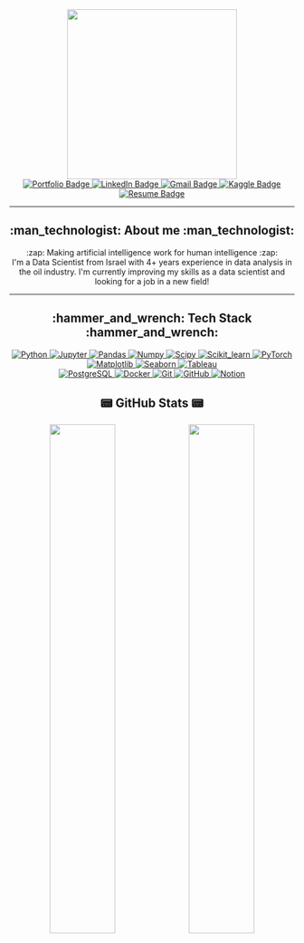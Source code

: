 <div id="header" align="center">
  <img src="https://media.giphy.com/media/wz4jsOgrZgxHg8eUKf/giphy.gif" width="300"/>
</div>

<div id="badges" align="center">
  <a href="https://github.com/Fedorov-Nikita/Portfolio">
    <img src="https://img.shields.io/badge/Portfolio-blueviolet?style=for-the-badge" alt="Portfolio Badge"/>
  </a>
  <a href="https://www.linkedin.com/in/fedorov-nikita/">
    <img src="https://img.shields.io/badge/LinkedIn-blue?style=for-the-badge&logo=linkedin&logoColor=white" alt="LinkedIn Badge"/>
  </a>
  <a href="mailto:fedorov.nvad@gmail.com">
    <img src="https://img.shields.io/badge/Gmail-red?logo=Gmail&logoColor=white&style=for-the-badge" alt="Gmail Badge"/>
  </a>
  <a href="https://www.kaggle.com/nfedorov">
    <img src="https://img.shields.io/badge/Kaggle-blue?logo=Kaggle&logoColor=white&style=for-the-badge" alt="Kaggle Badge"/>
  </a>
  <a href="https://drive.google.com/file/d/1w2Y2iCpQbMWzTgwyV1RmUVHP6ygPVeUP/view?usp=sharing">
    <img src="https://img.shields.io/badge/Resume-blueviolet?style=for-the-badge" alt="Resume Badge"/>
  </a>
</div>

---

<div id="aboutme" align="center">
  <h2> :man_technologist:  About me :man_technologist: </h2>
  :zap: Making artificial intelligence work for human intelligence :zap:
    <br>I'm a Data Scientist from Israel with 4+ years experience in data analysis in the oil industry.
  I'm currently improving my skills as a data scientist and looking for a job in a new field!</br>
</div>

---

<div id="tools" align="center">
<h2> :hammer_and_wrench: Tech Stack :hammer_and_wrench: </h2>
</div>
<div id="py-badges" align="center">
  <a href="https://www.python.org/">
      <img src="https://img.shields.io/badge/python-3670A0?style=for-the-badge&logo=python&logoColor=white" alt="Python"/>
  </a>
  <a href="https://jupyter.org/">
      <img src="https://img.shields.io/badge/Jupyter-4e4e4e?style=for-the-badge&logo=Jupyter&logoColor=f37726" alt="Jupyter"/>
  </a>
  <a href="https://pandas.pydata.org/">
      <img src="https://img.shields.io/badge/pandas-%23150458.svg?style=for-the-badge&logo=pandas&logoColor=white" alt="Pandas"/>
  </a>
  <a href="https://numpy.org/">
      <img src="https://img.shields.io/badge/numpy-4d77cf?style=for-the-badge&logo=numpy&logoColor=white" alt="Numpy"/>
  </a>
  <a href="https://scipy.org/">
      <img src="https://img.shields.io/badge/scipy-0054a6?style=for-the-badge&logo=scipy&logoColor=white" alt="Scipy"/>
  </a>
  <a href="https://scikit-learn.org/stable/">
      <img src="https://img.shields.io/badge/Scikit--learn-ec9c4b?style=for-the-badge&logo=scikitlearn&logoColor=white" alt="Scikit_learn"/>
  </a>
  <a href="https://pytorch.org/">
      <img src="https://img.shields.io/badge/pytorch-262626?style=for-the-badge&logo=pytorch&logoColor=%DE3412" alt="PyTorch"/>
  </a>
<!--  
  <a href="">
      <img src="" alt=""/>
  </a>
  <a href="">
      <img src="https://img.shields.io/badge/TensorFlow-FF6F00?style=for-the-badge&logo=tensorflow&logoColor=white" alt="TensorFlow"/>
  </a>
-->
  
</div>  
<div id="dataviz-badges" align="center">
  <a href="https://matplotlib.org/">
      <img src="https://img.shields.io/badge/matplotlib-11557C?style=for-the-badge&logo=codacy&logoColor=white" alt="Matplotlib"/>
  </a>
  <a href="https://seaborn.pydata.org/">
      <img src="https://img.shields.io/badge/seaborn-444876?style=for-the-badge&logo=realm&logoColor=white" alt="Seaborn"/>
  </a>
<!--
  <a href="">
      <img src="https://img.shields.io/badge/plotly-black?style=for-the-badge&logo=plotly&logoColor=white" alt="plotly"/>
  </a>
-->
  <a href="https://www.tableau.com/">
      <img src="https://img.shields.io/badge/Tableau-E97627?style=for-the-badge&logo=Tableau&logoColor=white" alt="Tableau"/>
  </a>
  
</div>  
<div id="other-badges" align="center">
  
  <a href="https://www.postgresql.org/">
      <img src="https://img.shields.io/badge/PostgreSQL-316192?style=for-the-badge&logo=postgresql&logoColor=white" alt="PostgreSQL"/>
  </a>
<!--
  <a href="https://www.mongodb.com/">
      <img src="https://img.shields.io/badge/MongoDB-4EA94B?style=for-the-badge&logo=mongodb&logoColor=white" alt="MongoDB"/>
  </a>
  </a>
  <a href="https://aws.amazon.com/">
      <img src="https://img.shields.io/badge/Amazon_AWS-232F3E?style=for-the-badge&logo=amazon-aws&logoColor=white" alt="Amazon_AWS"/>
  </a>
  <a href="https://fastapi.tiangolo.com/">
      <img src="https://img.shields.io/badge/FastAPI-005571?style=for-the-badge&logo=fastapi" alt="FastAPI"/>
  </a>
-->
  <a href="https://www.docker.com/">
      <img src="https://img.shields.io/badge/docker-2496ED?style=for-the-badge&logo=docker&logoColor=white" alt="Docker"/>
  </a>
  <a href="https://git-scm.com/">
      <img src="https://img.shields.io/badge/GIT-E44C30?style=for-the-badge&logo=git&logoColor=white" alt="Git"/>
  </a>
  <a href="https://github.com/">
      <img src="https://img.shields.io/badge/GitHub-000000?style=for-the-badge&logo=github&logoColor=white" alt="GitHub"/>
  </a>
  <a href="https://www.notion.so/">
      <img src="https://img.shields.io/badge/Notion-000000?style=for-the-badge&logo=notion&logoColor=white" alt="Notion"/>
  </a>
</div>
<!--
<div id="github-summary" align="center">
<h2> 💳 Github Profile Summary Card 💳 </h2>
</div>
<p align="center">
  <img src="http://github-profile-summary-cards.vercel.app/api/cards/profile-details?username=Fedorov-Nikita&theme=github_dark"/>
</p>
-->
<div id="github-stats" align="center">
<h2> 📟 GitHub Stats 📟 </h2>
</div>
<p align="center">
	<img width="48%" src="https://github-readme-stats.vercel.app/api?username=fedorov-nikita&show_icons=true&theme=github_dark" />
	<img width="48%" src="https://github-readme-streak-stats.herokuapp.com?user=fedorov-nikita&theme=github-dark-blue&background=00000000" />
</p>

  
  
<!--

![Project-status][status-active]
![Project-status][status-on-hold]
![Project-status][status-completed]
![Project-status][status-cancelled]
[status-active]: https://img.shields.io/badge/project%20status-active-brightgreen?style=for-the-badge&logo=appveyor.svg
[status-on-hold]: https://img.shields.io/badge/project%20status-on%20hold-yellow?style=for-the-badge&logo=appveyor.svg
[status-completed]: https://img.shields.io/badge/project%20status-completed-blueviolet?style=for-the-badge&logo=appveyor.svg
[status-cancelled]: https://img.shields.io/badge/project%20status-cancelled-red?style=for-the-badge&logo=appveyor.svg

[![License][badge-mit]][license]
[badge-mit]: https://img.shields.io/badge/License-MIT-blue?style=for-the-badge&logo=appveyor.svg
[license]: https://github.com/Fedorov-Nikita/.../LICENSE.md

[![Colab][Open-in-Colab]][link]
[Open-in-Colab]: https://img.shields.io/badge/open%20in%20Colab-F9AB00?style=for-the-badge&logo=googlecolab&color=525252
[link]: https://drive.google.com/
-->
